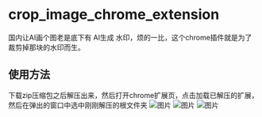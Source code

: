 # crop_image_chrome_extension
国内让AI画个图老是底下有 AI生成 水印，烦的一比，这个chrome插件就是为了裁剪掉那块的水印而生。
## 使用方法
下载zip压缩包之后解压出来，然后打开chrome扩展页，点击加载已解压的扩展，然后在弹出的窗口中选中刚刚解压的根文件夹
![图片](https://github.com/syjjys/crop_image_chrome_extension/assets/46161728/5194dd91-7639-43d6-9066-141f5d262ccd)
![图片](https://github.com/syjjys/crop_image_chrome_extension/assets/46161728/891198df-5177-433c-adc8-6caae46f6aa8)
![图片](https://github.com/syjjys/crop_image_chrome_extension/assets/46161728/c0147b56-3cb2-497c-a5e8-b6550ad74a88)
